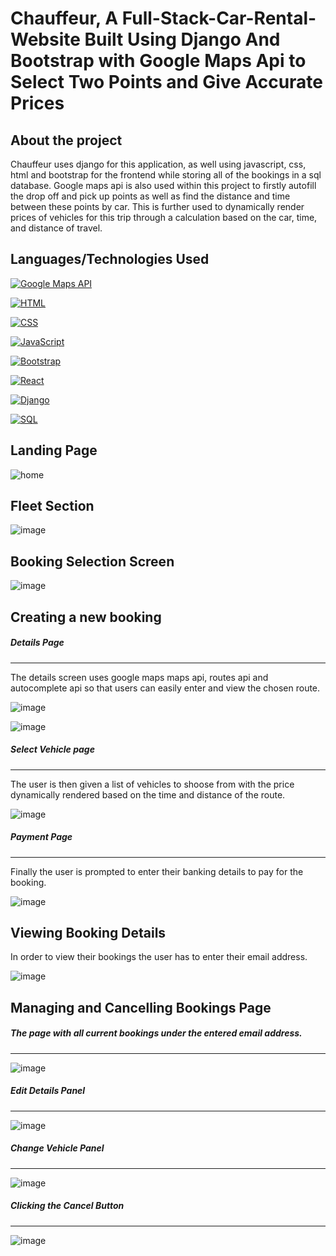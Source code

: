 # Chauffeur, A Full-Stack-Car-Rental-Website Built Using Django And Bootstrap with Google Maps Api to Select Two Points and Give Accurate Prices

<h2>About the project</h2>
Chauffeur uses django for this application, as well using javascript, css, html and bootstrap for the frontend while storing all of the bookings in a sql database.
Google maps api is also used within this project to firstly autofill the drop off and pick up points as well as find the distance and time between these points by car.
This is further used to dynamically render prices of vehicles for this trip through a calculation based on the car, time, and distance of travel.

<h2>Languages/Technologies Used</h2>

[Google Maps API]: https://img.shields.io/badge/Google_Maps_API-4285F4?style=for-the-badge&logo=google-maps&logoColor=white
[Google Maps API-url]: https://developers.google.com/maps
[![Google Maps API][Google Maps API]][Google Maps API-url]

[HTML]: https://img.shields.io/badge/HTML5-E34F26?style=for-the-badge&logo=html5&logoColor=white
[HTML-url]: https://developer.mozilla.org/en-US/docs/Web/HTML
[![HTML][HTML]][HTML-url]

[CSS]: https://img.shields.io/badge/CSS3-1572B6?style=for-the-badge&logo=css3&logoColor=white
[CSS-url]: https://developer.mozilla.org/en-US/docs/Web/CSS
[![CSS][CSS]][CSS-url]

[JavaScript]: https://img.shields.io/badge/JavaScript-F7DF1E?style=for-the-badge&logo=javascript&logoColor=black
[JavaScript-url]: https://developer.mozilla.org/en-US/docs/Web/JavaScript
[![JavaScript][JavaScript]][JavaScript-url]

[Bootstrap]: https://img.shields.io/badge/Bootstrap-563D7C?style=for-the-badge&logo=bootstrap&logoColor=white
[Bootstrap-url]: https://getbootstrap.com/
[![Bootstrap][Bootstrap]][Bootstrap-url]

[React]: https://img.shields.io/badge/React-20232A?style=for-the-badge&logo=react&logoColor=61DAFB
[React-url]: https://reactjs.org/
[![React][React]][React-url]

[Django]: https://img.shields.io/badge/Django-092E20?style=for-the-badge&logo=django&logoColor=white
[Django-url]: https://www.djangoproject.com/
[![Django][Django]][Django-url]

[SQL]: https://img.shields.io/badge/SQL-025E8C?style=for-the-badge&logo=sqlite&logoColor=white
[SQL-url]: https://www.sqlite.org/index.html
[![SQL][SQL]][SQL-url]

<h2>Landing Page</h2>

![home](https://github.com/Colin-Harwood/Full-Stack-Car-Rental-Website/assets/138476341/41e147e0-51a1-4b9e-b8c7-f179f8ec5daa)

<h2>Fleet Section</h2>

![image](https://github.com/Colin-Harwood/Full-Stack-Car-Rental-Website/assets/138476341/d2410814-1b4e-4076-a50d-8085c9555ab7)

<h2>Booking Selection Screen</h2>

![image](https://github.com/Colin-Harwood/Full-Stack-Car-Rental-Website/assets/138476341/4ac7fe19-0a96-40e4-9a11-3c88cf6015e9)

<H2>Creating a new booking</H2>
<h5>Details Page</h5>
<hr />
<p>The details screen uses google maps maps api, routes api and autocomplete api so that users can easily enter and view the chosen route.</p>

![image](https://github.com/Colin-Harwood/Full-Stack-Car-Rental-Website/assets/138476341/e7c6cd67-5f53-4ccf-815e-0f636ea86498)

![image](https://github.com/Colin-Harwood/Full-Stack-Car-Rental-Website/assets/138476341/f833178b-90bd-4d5f-8003-8d25f6c750ff)

<h5>Select Vehicle page</h5>
<hr />
<p>The user is then given a list of vehicles to shoose from with the price dynamically rendered based on the time and distance of the route.</p>

![image](https://github.com/Colin-Harwood/Full-Stack-Car-Rental-Website/assets/138476341/bd6790ab-800c-484c-a5e1-81d2d61cb571)

<h5>Payment Page</h5>
<hr />
<p>Finally the user is prompted to enter their banking details to pay for the booking.</p>

![image](https://github.com/Colin-Harwood/Full-Stack-Car-Rental-Website/assets/138476341/4dbf3567-7b5b-4797-bc5d-475a11a20f17)

<h2>Viewing Booking Details</h2>
<p>In order to view their bookings the user has to enter their email address.</p>

![image](https://github.com/Colin-Harwood/Full-Stack-Car-Rental-Website/assets/138476341/f6ebf98f-9a06-4881-885d-1dcbc04d9c5c)

<h2>Managing and Cancelling Bookings Page</h2>
<h5>The page with all current bookings under the entered email address.</h5>
<hr />

![image](https://github.com/Colin-Harwood/Full-Stack-Car-Rental-Website/assets/138476341/7cff2f9c-e4bd-4513-a2f1-16236abc15f6)

<h5>Edit Details Panel</h5>
<hr />

![image](https://github.com/Colin-Harwood/Full-Stack-Car-Rental-Website/assets/138476341/036f47d8-4b3b-4914-a225-249034b9547b)


<h5>Change Vehicle Panel</h5>
<hr />

![image](https://github.com/Colin-Harwood/Full-Stack-Car-Rental-Website/assets/138476341/0bd157ab-8758-4c6e-b66a-bb90e443801d)

<h5>Clicking the Cancel Button</h5>
<hr />

![image](https://github.com/Colin-Harwood/Full-Stack-Car-Rental-Website/assets/138476341/b9e5e0ab-5a39-4e76-aed7-5e5a8b944057)










